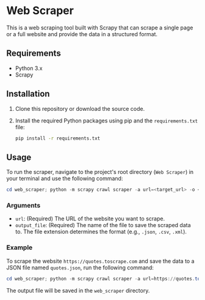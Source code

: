 # Web Scraper

This is a web scraping tool built with Scrapy that can scrape a single page or a full website and provide the data in a structured format.

## Requirements

*   Python 3.x
*   Scrapy

## Installation

1.  Clone this repository or download the source code.
2.  Install the required Python packages using pip and the `requirements.txt` file:

    ```bash
    pip install -r requirements.txt
    ```

## Usage

To run the scraper, navigate to the project's root directory (`Web Scraper`) in your terminal and use the following command:

```powershell
cd web_scraper; python -m scrapy crawl scraper -a url=<target_url> -o <output_file>
```

### Arguments

*   `url`: (Required) The URL of the website you want to scrape.
*   `output_file`: (Required) The name of the file to save the scraped data to. The file extension determines the format (e.g., `.json`, `.csv`, `.xml`).

### Example

To scrape the website `https://quotes.toscrape.com` and save the data to a JSON file named `quotes.json`, run the following command:

```powershell
cd web_scraper; python -m scrapy crawl scraper -a url=https://quotes.toscrape.com -o quotes.json
```

The output file will be saved in the `web_scraper` directory.

